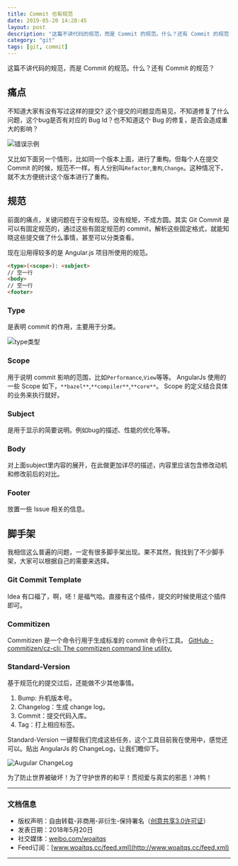 ```yaml
---
title: Commit 也有规范
date: 2019-05-20 14:28:45
layout: post
description: "这篇不讲代码的规范，而是 Commit 的规范。什么？还有 Commit 的规范？"
category: "git"
tags: [git, commit]
---
```


这篇不讲代码的规范，而是 Commit 的规范。什么？还有 Commit 的规范？
<!--more-->

## 痛点
不知道大家有没有写过这样的提交? 这个提交的问题显而易见，不知道修复了什么问题，这个bug是否有对应的 Bug Id？也不知道这个 Bug 的修复，是否会造成重大的影响？

![错误示例](https://i.loli.net/2019/05/20/5ce248a7af27515682.png)

又比如下面另一个情形，比如同一个版本上面，进行了重构。但每个人在提交 Commit 的时候，规范不一样。有人分别叫`Refactor`,`重构`,`Change`。这种情况下，就不太方便统计这个版本进行了重构。


## 规范
前面的痛点，关键问题在于没有规范。没有规矩，不成方圆。其实 Git Commit 是可以有固定规范的，通过这些有固定规范的 commit，解析这些固定格式，就能知晓这些提交做了什么事情，甚至可以分类查看。

现在沿用得较多的是 Angular.js 项目所使用的规范。

```html
<type>(<scope>): <subject>
// 空一行
<body>
// 空一行
<footer>
```

### Type 
<type> 是表明 commit 的作用，主要用于分类。

![type类型](https://i.loli.net/2019/05/20/5ce248a7cb83777039.png)

### Scope
<Scope> 用于说明 commit 影响的范围，比如`Performance`,`View`等等。
AngularJs 使用的一些 Scope 如下，`**bazel**`,`**compiler**`,`**core**`。 Scope 的定义结合具体的业务来执行就好。

### Subject
<Subject> 是用于显示的简要说明。例如bug的描述、性能的优化等等。

### Body
对上面subject里内容的展开，在此做更加详尽的描述，内容里应该包含修改动机和修改前后的对比。

### Footer
<Footer> 放置一些 Issue 相关的信息。

## 脚手架
我相信这么普遍的问题，一定有很多脚手架出现。果不其然，我找到了不少脚手架，大家可以根据自己的需要来选择。

### Git Commit Template
Idea 有口福了，啊，呸！是福气哈。直接有这个插件，提交的时候使用这个插件即可。

### Commitizen

Commitizen 是一个命令行用于生成标准的 commit 命令行工具。
[GitHub - commitizen/cz-cli: The commitizen command line utility.](https://github.com/commitizen/cz-cli)

### Standard-Version

基于规范化的提交过后，还能做不少其他事情。
1. Bump:  升机版本号。
2. Changelog：生成 change log。
3. Commit：提交代码入库。
4. Tag：打上相应标签。

Standard-Version 一键帮我们完成这些任务，这个工具目前我在使用中，感觉还可以。贴出 AngularJs 的 ChangeLog，让我们瞻仰下。

![Augular ChangeLog](https://i.loli.net/2019/05/20/5ce248c21220118909.png)

为了防止世界被破坏！为了守护世界的和平！贯彻爱与真实的邪恶！冲鸭！

------------------------

### 文档信息
* 版权声明：自由转载-非商用-非衍生-保持署名（[创意共享3.0许可证](http://creativecommons.org/licenses/by-nc-nd/3.0/deed.zh)）
* 发表日期：2018年5月20日
* 社交媒体：[weibo.com/woaitqs](http://weibo.com/woaitqs)
* Feed订阅：[www.woaitqs.cc/feed.xml](http://www.woaitqs.cc/feed.xml)

------------------------
